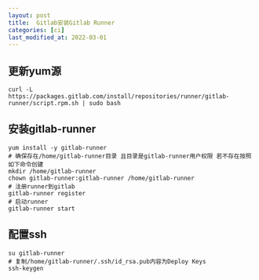 ```yaml
---
layout: post
title:  Gitlab安装Gitlab Runner
categories: [ci]
last_modified_at: 2022-03-01
---
```


## 更新yum源
```shell
curl -L https://packages.gitlab.com/install/repositories/runner/gitlab-runner/script.rpm.sh | sudo bash
```

## 安装gitlab-runner
```shell
yum install -y gitlab-runner
# 确保存在/home/gitlab-runner目录 且目录是gitlab-runner用户权限 若不存在按照如下命令创建
mkdir /home/gitlab-runner
chown gitlab-runner:gitlab-runner /home/gitlab-runner
# 注册runner到gitlab
gitlab-runner register
# 启动runner
gitlab-runner start
```

## 配置ssh
```shell
su gitlab-runner
# 复制/home/gitlab-runner/.ssh/id_rsa.pub内容为Deploy Keys
ssh-keygen
```